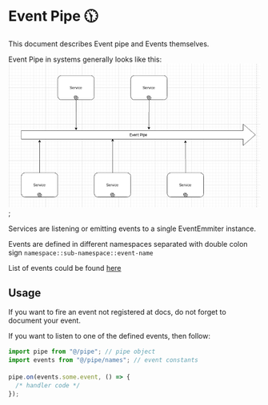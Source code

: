 # Event Pipe 🕦️

This document describes Event pipe and Events themselves.

Event Pipe in systems generally looks like this:
![event-pipe](./../img/event-pipe.png);

Services are listening or emitting events to a single EventEmmiter instance.

Events are defined in different namespaces separated with double colon sign `namespace::sub-namespace::event-name`

List of events could be found [here](./Events.md)

## Usage

If you want to fire an event not registered at docs, do not forget to document your event.

If you want to listen to one of the defined events, then follow:

```js
import pipe from "@/pipe"; // pipe object
import events from "@/pipe/names"; // event constants

pipe.on(events.some.event, () => {
  /* handler code */
});
```
